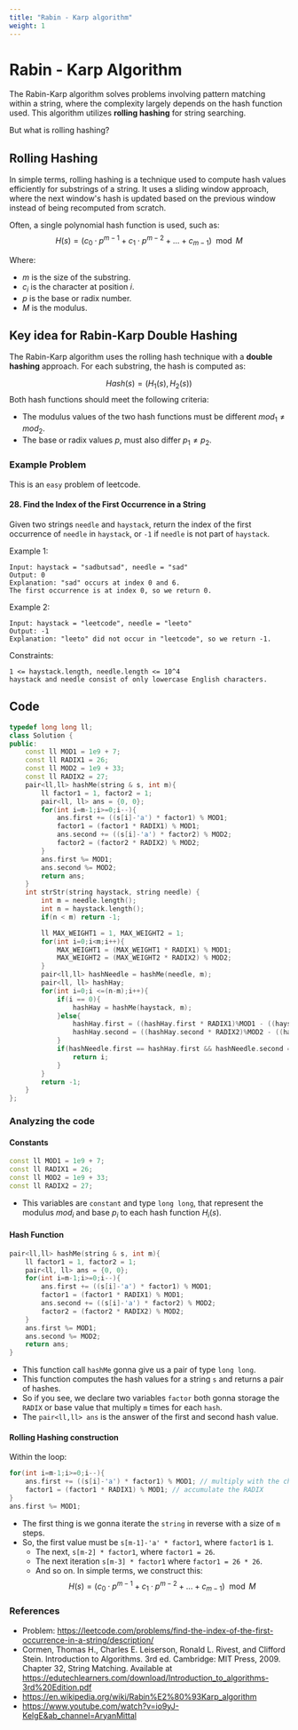 ```yaml
---
title: "Rabin - Karp algorithm"
weight: 1
---
```

# Rabin - Karp Algorithm
The Rabin-Karp algorithm solves problems involving pattern matching within a string, where the complexity largely depends on the hash function used. This algorithm utilizes **rolling hashing** for string searching.

But what is rolling hashing?

## Rolling Hashing
In simple terms, rolling hashing is a technique used to compute hash values efficiently for substrings of a string. It uses a sliding window approach, where the next window's hash is updated based on the previous window instead of being recomputed from scratch.

Often, a single polynomial hash function is used, such as:
$$
H(s) = (c_0 \cdot p^{m-1} + c_1 \cdot p^{m-2} + ... + c_{m-1}) \mod M
$$

Where:
* $m$ is the size of the substring.
* $c_i$ is the character at position $i$.
* $p$ is the base or radix number.
* $M$ is the modulus.

## Key idea for Rabin-Karp Double Hashing
The Rabin-Karp algorithm uses the rolling hash technique with a **double hashing** approach. For each substring, the hash is computed as:

$$
Hash(s) = ( H_1(s), H_2(s) )
$$
Both hash functions should meet the following criteria:
* The modulus values of the two hash functions must be different $mod_1 \ne mod_2$.
* The base or radix values $p$, must also differ $p_1 \ne p_2$.

### Example Problem
This is an `easy` problem of leetcode.
#### 28. Find the Index of the First Occurrence in a String

Given two strings `needle` and `haystack`, return the index of the first occurrence of `needle` in `haystack`, or `-1` if `needle` is not part of `haystack`.

Example 1:
```
Input: haystack = "sadbutsad", needle = "sad"
Output: 0
Explanation: "sad" occurs at index 0 and 6.
The first occurrence is at index 0, so we return 0.
```

Example 2:
```
Input: haystack = "leetcode", needle = "leeto"
Output: -1
Explanation: "leeto" did not occur in "leetcode", so we return -1.
 ```
Constraints:
```
1 <= haystack.length, needle.length <= 10^4
haystack and needle consist of only lowercase English characters.
```

## Code
```cpp
typedef long long ll;
class Solution {
public:
    const ll MOD1 = 1e9 + 7;
    const ll RADIX1 = 26;
    const ll MOD2 = 1e9 + 33;
    const ll RADIX2 = 27;
    pair<ll,ll> hashMe(string & s, int m){
        ll factor1 = 1, factor2 = 1;
        pair<ll, ll> ans = {0, 0};
        for(int i=m-1;i>=0;i--){
            ans.first += ((s[i]-'a') * factor1) % MOD1;
            factor1 = (factor1 * RADIX1) % MOD1;
            ans.second += ((s[i]-'a') * factor2) % MOD2;
            factor2 = (factor2 * RADIX2) % MOD2;
        }
        ans.first %= MOD1;
        ans.second %= MOD2;
        return ans;
    }
    int strStr(string haystack, string needle) {
        int m = needle.length();
        int n = haystack.length();
        if(n < m) return -1;

        ll MAX_WEIGHT1 = 1, MAX_WEIGHT2 = 1;
        for(int i=0;i<m;i++){
            MAX_WEIGHT1 = (MAX_WEIGHT1 * RADIX1) % MOD1;
            MAX_WEIGHT2 = (MAX_WEIGHT2 * RADIX2) % MOD2;
        }
        pair<ll,ll> hashNeedle = hashMe(needle, m);
        pair<ll, ll> hashHay;
        for(int i=0;i <=(n-m);i++){
            if(i == 0){
                hashHay = hashMe(haystack, m);
            }else{
                hashHay.first = ((hashHay.first * RADIX1)%MOD1 - ((haystack[i-1]-'a')*MAX_WEIGHT1)%MOD1 + (haystack[i+m-1]-'a') + MOD1) % MOD1;
                hashHay.second = ((hashHay.second * RADIX2)%MOD2 - ((haystack[i-1]-'a')*MAX_WEIGHT2)%MOD2 + (haystack[i+m-1]-'a') + MOD2) % MOD2;
            }
            if(hashNeedle.first == hashHay.first && hashNeedle.second == hashHay.second){
                return i;
            }
        }
        return -1;
    }
};
```
### Analyzing the code
#### Constants
```cpp
const ll MOD1 = 1e9 + 7;
const ll RADIX1 = 26;
const ll MOD2 = 1e9 + 33;
const ll RADIX2 = 27;
```
* This variables are `constant` and type `long long`, that represent the modulus $mod_i$ and base $p_i$ to each hash function $H_i(s)$.
#### Hash Function
```cpp
pair<ll,ll> hashMe(string & s, int m){
    ll factor1 = 1, factor2 = 1;
    pair<ll, ll> ans = {0, 0};
    for(int i=m-1;i>=0;i--){
        ans.first += ((s[i]-'a') * factor1) % MOD1;
        factor1 = (factor1 * RADIX1) % MOD1;
        ans.second += ((s[i]-'a') * factor2) % MOD2;
        factor2 = (factor2 * RADIX2) % MOD2;
    }
    ans.first %= MOD1;
    ans.second %= MOD2;
    return ans;
}
```
* This function call `hashMe` gonna give us a pair of type `long long`.
* This function computes the hash values for a string `s` and returns a pair of hashes.
* So if you see, we declare two variables `factor` both gonna storage the `RADIX` or base value that multiply `m` times for each `hash`.
* The `pair<ll,ll> ans` is the answer of the first and second hash value.
#### Rolling Hashing construction
Within the loop:
```cpp
for(int i=m-1;i>=0;i--){
    ans.first += ((s[i]-'a') * factor1) % MOD1; // multiply with the char, the minus 'a' is for get the number from ascii value
    factor1 = (factor1 * RADIX1) % MOD1; // accumulate the RADIX
}
ans.first %= MOD1;
``` 
* The first thing is we gonna iterate the `string` in reverse with a size of `m` steps.
* So, the first value must be `s[m-1]-'a' * factor1`, where `factor1` is `1`.
    * The next, `s[m-2] * factor1`, where `factor1 = 26`.
    * The next iteration `s[m-3] * factor1` where `factor1 = 26 * 26`.
    * And so on.
In simple terms, we construct this: 
$$
H(s) = (c_0 \cdot p^{m-1} + c_1 \cdot p^{m-2} + ... + c_{m-1}) \mod M
$$

### References
* Problem: https://leetcode.com/problems/find-the-index-of-the-first-occurrence-in-a-string/description/
* Cormen, Thomas H., Charles E. Leiserson, Ronald L. Rivest, and Clifford Stein. Introduction to Algorithms. 3rd ed. Cambridge: MIT Press, 2009. Chapter 32, String Matching. Available at https://edutechlearners.com/download/Introduction_to_algorithms-3rd%20Edition.pdf
* https://en.wikipedia.org/wiki/Rabin%E2%80%93Karp_algorithm
* https://www.youtube.com/watch?v=io9yJ-KelgE&ab_channel=AryanMittal